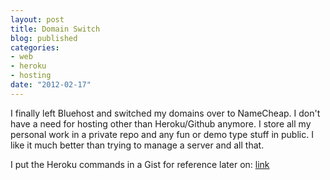 ```yaml
---
layout: post
title: Domain Switch
blog: published
categories: 
- web 
- heroku
- hosting
date: "2012-02-17"
---
```


<p class="intro"><span class="first-letter">I</span> finally left Bluehost and switched my domains over to NameCheap.  I don't have a need for hosting other than Heroku/Github anymore.  I store all my personal work in a private repo and any fun or demo type stuff in public.  I like it much better than trying to manage a server and all that.</p>

I put the Heroku commands in a Gist for reference later on: [link](https://gist.github.com/1849509.js)

<script src="https://gist.github.com/1849509.js"> </script>
